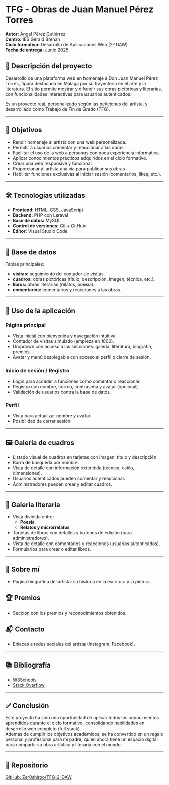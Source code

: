# TFG - Obras de Juan Manuel Pérez Torres

**Autor:** Ángel Pérez Gutiérrez  
**Centro:** IES Gerald Brenan  
**Ciclo formativo:** Desarrollo de Aplicaciones Web (2º DAW)  
**Fecha de entrega:** Junio 2025

## 📌 Descripción del proyecto

Desarrollo de una plataforma web en homenaje a Don Juan Manuel Pérez Torres, figura destacada en Málaga por su trayectoria en el arte y la literatura. El sitio permite mostrar y difundir sus obras pictóricas y literarias, con funcionalidades interactivas para usuarios autenticados.

Es un proyecto real, personalizado según las peticiones del artista, y desarrollado como Trabajo de Fin de Grado (TFG).

---

## 🎯 Objetivos

- Rendir homenaje al artista con una web personalizada.
- Permitir a usuarios comentar y reaccionar a las obras.
- Facilitar el uso de la web a personas con poca experiencia informática.
- Aplicar conocimientos prácticos adquiridos en el ciclo formativo.
- Crear una web responsive y funcional.
- Proporcionar al artista una vía para publicar sus obras.
- Habilitar funciones exclusivas al iniciar sesión (comentarios, likes, etc.).

---

## 🛠️ Tecnologías utilizadas

- **Frontend:** HTML, CSS, JavaScript
- **Backend:** PHP con Laravel
- **Base de datos:** MySQL
- **Control de versiones:** Git + GitHub
- **Editor:** Visual Studio Code

---

## 🧩 Base de datos

Tablas principales:

- **visitas:** seguimiento del contador de visitas.
- **cuadros:** obras pictóricas (título, descripción, imagen, técnica, etc.).
- **libros:** obras literarias (relatos, poesía).
- **comentarios:** comentarios y reacciones a las obras.

---

## 🚀 Uso de la aplicación

### Página principal

- Vista inicial con bienvenida y navegación intuitiva.
- Contador de visitas simulado (empieza en 1000).
- Dropdown con acceso a las secciones: galería, literatura, biografía, premios.
- Avatar y menú desplegable con acceso al perfil o cierre de sesión.

### Inicio de sesión / Registro

- Login para acceder a funciones como comentar o reaccionar.
- Registro con nombre, correo, contraseña y avatar (opcional).
- Validación de usuarios contra la base de datos.

### Perfil

- Vista para actualizar nombre y avatar.
- Posibilidad de cerrar sesión.

---

## 🖼️ Galería de cuadros

- Listado visual de cuadros en tarjetas con imagen, título y descripción.
- Barra de búsqueda por nombre.
- Vista de detalle con información extendida (técnica, estilo, dimensiones).
- Usuarios autenticados pueden comentar y reaccionar.
- Administradores pueden crear y editar cuadros.

---

## 📖 Galería literaria

- Vista dividida entre:
  - **Poesía**
  - **Relatos y microrrelatos**
- Tarjetas de libros con detalles y botones de edición (para administradores).
- Vista de detalle con comentarios y reacciones (usuarios autenticados).
- Formularios para crear o editar libros.

---

## 👤 Sobre mí

- Página biográfica del artista: su historia en la escritura y la pintura.

## 🏆 Premios

- Sección con los premios y reconocimientos obtenidos.

## 📬 Contacto

- Enlaces a redes sociales del artista (Instagram, Facebook).

---

## 📚 Bibliografía

- [W3Schools](https://www.w3schools.com)
- [Stack Overflow](https://stackoverflow.com)

---

## ✅ Conclusión

Este proyecto ha sido una oportunidad de aplicar todos los conocimientos aprendidos durante el ciclo formativo, consolidando habilidades en desarrollo web completo (full stack).  
Además de cumplir los objetivos académicos, se ha convertido en un regalo personal y profesional para mi padre, quien ahora tiene un espacio digital para compartir su obra artística y literaria con el mundo.

---

## 🔗 Repositorio

[GitHub: Zer0shiroo/TFG-2-DAW](https://github.com/Zer0shiroo/TFG-2-DAW.git)
